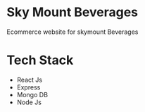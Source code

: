 
# Sky Mount Beverages

Ecommerce website for skymount Beverages

# Tech Stack
- React Js
- Express
- Mongo DB
- Node Js


